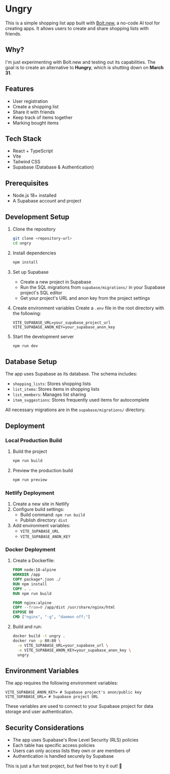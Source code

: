 # Ungry

This is a simple shopping list app built with [Bolt.new](https://bolt.new), a no-code AI tool for creating apps. It allows users to create and share shopping lists with friends.

## Why?
I'm just experimenting with Bolt.new and testing out its capabilities. The goal is to create an alternative to **Hungry**, which is shutting down on **March 31**.

## Features
- User registration
- Create a shopping list
- Share it with friends
- Keep track of items together
- Marking bought items

## Tech Stack
- React + TypeScript
- Vite
- Tailwind CSS
- Supabase (Database & Authentication)

## Prerequisites
- Node.js 18+ installed
- A Supabase account and project

## Development Setup

1. Clone the repository
   ```bash
   git clone <repository-url>
   cd ungry
   ```

2. Install dependencies
   ```bash
   npm install
   ```

3. Set up Supabase
   - Create a new project in Supabase
   - Run the SQL migrations from `supabase/migrations/` in your Supabase project's SQL editor
   - Get your project's URL and anon key from the project settings

4. Create environment variables
   Create a `.env` file in the root directory with the following:
   ```
   VITE_SUPABASE_URL=your_supabase_project_url
   VITE_SUPABASE_ANON_KEY=your_supabase_anon_key
   ```

5. Start the development server
   ```bash
   npm run dev
   ```

## Database Setup
The app uses Supabase as its database. The schema includes:
- `shopping_lists`: Stores shopping lists
- `list_items`: Stores items in shopping lists
- `list_members`: Manages list sharing
- `item_suggestions`: Stores frequently used items for autocomplete

All necessary migrations are in the `supabase/migrations/` directory.

## Deployment

### Local Production Build
1. Build the project
   ```bash
   npm run build
   ```
2. Preview the production build
   ```bash
   npm run preview
   ```

### Netlify Deployment
1. Create a new site in Netlify
2. Configure build settings:
   - Build command: `npm run build`
   - Publish directory: `dist`
3. Add environment variables:
   - `VITE_SUPABASE_URL`
   - `VITE_SUPABASE_ANON_KEY`

### Docker Deployment
1. Create a Dockerfile:
   ```dockerfile
   FROM node:18-alpine
   WORKDIR /app
   COPY package*.json ./
   RUN npm install
   COPY . .
   RUN npm run build
   
   FROM nginx:alpine
   COPY --from=0 /app/dist /usr/share/nginx/html
   EXPOSE 80
   CMD ["nginx", "-g", "daemon off;"]
   ```

2. Build and run:
   ```bash
   docker build -t ungry .
   docker run -p 80:80 \
     -e VITE_SUPABASE_URL=your_supabase_url \
     -e VITE_SUPABASE_ANON_KEY=your_supabase_anon_key \
     ungry
   ```

## Environment Variables
The app requires the following environment variables:
```
VITE_SUPABASE_ANON_KEY= # Supabase project's anon/public key
VITE_SUPABASE_URL= # Supabase project URL
```

These variables are used to connect to your Supabase project for data storage and user authentication.

## Security Considerations
- The app uses Supabase's Row Level Security (RLS) policies
- Each table has specific access policies
- Users can only access lists they own or are members of
- Authentication is handled securely by Supabase

This is just a fun test project, but feel free to try it out! 🚀